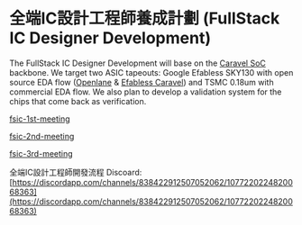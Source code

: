 # 全端IC設計工程師養成計劃 (FullStack IC Designer Development)
The FullStack IC Designer Development will base on the [Caravel SoC](https://github.com/bol-edu/caravel-soc) backbone. We target two ASIC tapeouts: Google Efabless SKY130 with open source EDA flow ([Openlane](https://github.com/bol-edu/openlane-lab) & [Efabless Caravel](https://github.com/bol-edu/caravel-lab)) and TSMC 0.18um with commercial EDA flow. We also plan to develop a validation system for the chips that come back as verification.

[fsic-1st-meeting](https://github.com/bol-edu/caravel-soc/files/10835377/accomdemy-fsic-1st-meeting.pdf)

[fsic-2nd-meeting](https://github.com/accomdemy/caravel-soc/files/10905015/fsic-2nd-meeting.3-1-23.pdf)

[fsic-3rd-meeting](https://github.com/accomdemy/caravel-soc/files/10905019/fsic-3rd-meeting.3-6-2023.pdf)

全端IC設計工程師開發流程 Discoard:  
[https://discordapp.com/channels/838422912507052062/1077220224820068363](https://discordapp.com/channels/838422912507052062/1077220224820068363)
